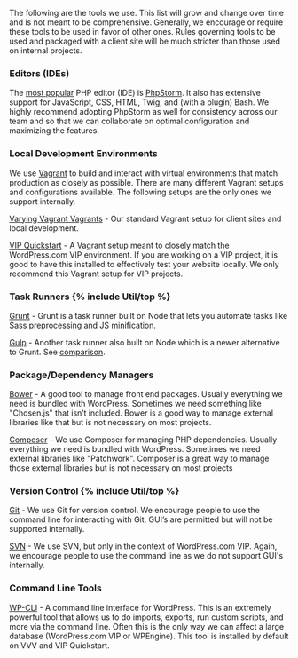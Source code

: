 The following are the tools we use. This list will grow and change over time and is not meant to be comprehensive. Generally, we encourage or require these tools to be used in favor of other ones. Rules governing tools to be used and packaged with a client site will be much stricter than those used on internal projects.

<h3 id="editors">Editors (IDEs)</h3>

The [most popular](http://www.sitepoint.com/best-php-ide-2014-survey-results/) PHP editor (IDE) is [PhpStorm](https://www.jetbrains.com/phpstorm/). It also has extensive support for JavaScript, CSS, HTML, Twig, and (with a plugin) Bash. We highly recommend adopting PhpStorm as well for consistency across our team and so that we can collaborate on optimal configuration and maximizing the features.

<h3 id="local-development">Local Development Environments</h3>

We use [Vagrant](https://www.vagrantup.com/) to build and interact with virtual environments that match production as closely as possible. There are many different Vagrant setups and configurations available. The following setups are the only ones we support internally.

[Varying Vagrant Vagrants](https://github.com/Varying-Vagrant-Vagrants/VVV) - Our standard Vagrant setup for client sites and local development.

[VIP Quickstart](https://github.com/Automattic/vip-quickstart) - A Vagrant setup meant to closely match the WordPress.com VIP environment. If you are working on a VIP project, it is good to have this installed to effectively test your website locally. We only recommend this Vagrant setup for VIP projects.

<h3 id="task-runners">Task Runners {% include Util/top %}</h3>

[Grunt](http://gruntjs.com/) - Grunt is a task runner built on Node that lets you automate tasks like Sass preprocessing and JS minification.

[Gulp](http://gulpjs.com/) - Another task runner also built on Node which is a newer alternative to Grunt. See [comparison](https://medium.com/@preslavrachev/gulp-vs-grunt-why-one-why-the-other-f5d3b398edc4).

<h3 id="package-managers">Package/Dependency Managers</h3>

[Bower](http://bower.io/) - A good tool to manage front end packages. Usually everything we need is bundled with WordPress. Sometimes we need something like "Chosen.js" that isn’t included. Bower is a good way to manage external libraries like that but is not necessary on most projects.

[Composer](https://getcomposer.org) - We use Composer for managing PHP dependencies. Usually everything we need is bundled with WordPress. Sometimes we need external libraries like "Patchwork". Composer is a great way to manage those external libraries but is not necessary on most projects

<h3 id="version-control">Version Control {% include Util/top %}</h3>

[Git](http://git-scm.com) - We use Git for version control. We encourage people to use the command line for interacting with Git. GUI’s are permitted but will not be supported internally.

[SVN](https://subversion.apache.org/) - We use SVN, but only in the context of WordPress.com VIP. Again, we encourage people to use the command line as we do not support GUI's internally.

<h3 id="command-line">Command Line Tools</h3>

[WP-CLI](http://wp-cli.org) - A command line interface for WordPress. This is an extremely powerful tool that allows us to do imports, exports, run custom scripts, and more via the command line. Often this is the only way we can affect a large database (WordPress.com VIP or WPEngine). This tool is installed by default on VVV and VIP Quickstart.


